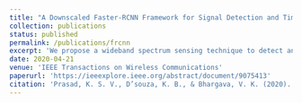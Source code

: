```yaml
---
title: "A Downscaled Faster-RCNN Framework for Signal Detection and Time-Frequency Localization in Wideband RF Systems"
collection: publications
status: published
permalink: /publications/frcnn
excerpt: 'We propose a wideband spectrum sensing technique to detect and localize wireless radio frequency (RF) signals of interest in time and frequency when uninteresting signals cause RF interference (RFI). Specifically, we adopt and downscale the existing Faster-RCNN (FRCNN) framework to achieve better signal detection and localization than the state-of-the-art. For experimental evaluation, we present a data generation framework for Wi-Fi as the signals of interest and the Bluetooth and microwave oven signals as the RFI. Experiments reveal that (i) the downscaled FRCNN model can achieve up to a mean average precision (mAP) of 0.8, significantly outperforming the state-of-the-art, (ii) feature extraction with the VGG-13 architecture gives the best mAP with pretrained weights and configured as trainable, (iii) for signal detection in real RF traces, when compared to training purely with synthetic RF data, a better mAP can be achieved by training with a mixture of synthetic and real RF traces or by fine tuning the synthetically-trained weights with an additional round of training on a small amount of real RF traces, and (iv) the mAP performance decreases as the signal to noise ratio (SNR) is lowered.'
date: 2020-04-21
venue: 'IEEE Transactions on Wireless Communications'
paperurl: 'https://ieeexplore.ieee.org/abstract/document/9075413'
citation: 'Prasad, K. S. V., D’souza, K. B., & Bhargava, V. K. (2020). A downscaled faster-RCNN framework for signal detection and time-frequency localization in wideband RF systems. IEEE Transactions on Wireless Communications, 19(7), 4847-4862.'
---
```



